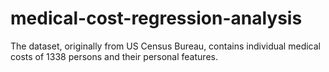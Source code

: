 # medical-cost-regression-analysis
The dataset, originally from US Census Bureau, contains individual medical costs of 1338 persons and their personal features. 
